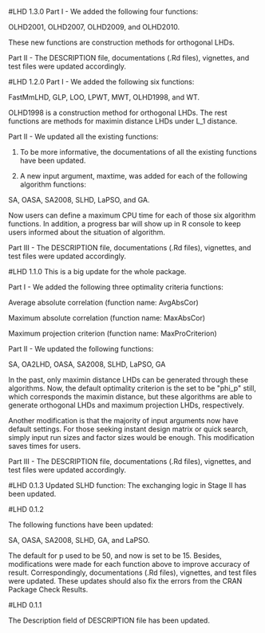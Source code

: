 \#LHD 1.3.0
Part I - We added the following four functions:

OLHD2001, OLHD2007, OLHD2009, and OLHD2010.

These new functions are construction methods for orthogonal LHDs.

Part II - The DESCRIPTION file, documentations (.Rd files), vignettes, and test files were updated accordingly.

\#LHD 1.2.0
Part I - We added the following six functions:

FastMmLHD, GLP, LOO, LPWT, MWT, OLHD1998, and WT.

OLHD1998 is a construction method for orthogonal LHDs. The rest functions are methods for 
maximin distance LHDs under L_1 distance.

Part II - We updated all the existing functions:

1. To be more informative, the documentations of all the existing functions have been updated.

2. A new input argument, maxtime, was added for each of the following algorithm functions:

SA, OASA, SA2008, SLHD, LaPSO, and GA.

Now users can define a maximum CPU time for each of those six algorithm functions. In addition,
a progress bar will show up in R console to keep users informed about the situation of algorithm.

Part III - The DESCRIPTION file, documentations (.Rd files), vignettes, and test files were updated accordingly.

\#LHD 1.1.0
This is a big update for the whole package.

Part I - We added the following three optimality criteria functions:

Average absolute correlation (function name: AvgAbsCor)

Maximum absolute correlation (function name: MaxAbsCor)

Maximum projection criterion (function name: MaxProCriterion)

Part II - We updated the following functions:

SA, OA2LHD, OASA, SA2008, SLHD, LaPSO, GA

In the past, only maximin distance LHDs can be generated through these algorithms. Now, the default optimality criterion is the set to be "phi_p" still, which corresponds the maximin distance, but these algorithms are able to generate orthogonal LHDs and maximum projection LHDs, respectively. 

Another modification is that the majority of input arguments now have default settings. For those seeking instant design matrix or quick search, simply input run sizes and factor sizes would be enough. This modification saves times for users.

Part III - The DESCRIPTION file, documentations (.Rd files), vignettes, and test files were updated accordingly.

\#LHD 0.1.3
Updated SLHD function: The exchanging logic in Stage II has been updated.

\#LHD 0.1.2

The following functions have been updated:

SA, OASA, SA2008, SLHD, GA, and LaPSO.

The default for p used to be 50, and now is set to be 15. Besides,
modifications were made for each function above to improve accuracy of
result. Correspondingly, documentations (.Rd files), vignettes, and test
files were updated. These updates should also fix the errors from the
CRAN Package Check Results.

\#LHD 0.1.1

The Description field of DESCRIPTION file has been updated.
